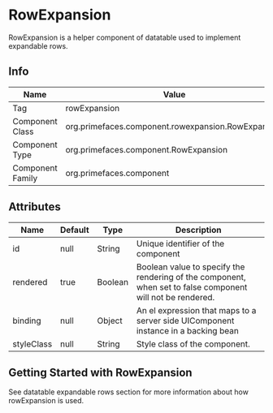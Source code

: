 # RowExpansion

RowExpansion is a helper component of datatable used to implement expandable rows.

## Info

| Name | Value |
| --- | --- |
| Tag | rowExpansion
| Component Class | org.primefaces.component.rowexpansion.RowExpansion
| Component Type | org.primefaces.component.RowExpansion
| Component Family | org.primefaces.component |

## Attributes

| Name | Default | Type | Description | 
| --- | --- | --- | --- |
id | null | String | Unique identifier of the component
rendered | true | Boolean | Boolean value to specify the rendering of the component, when set to false component will not be rendered.
binding | null | Object | An el expression that maps to a server side UIComponent instance in a backing bean
styleClass | null | String | Style class of the component.

## Getting Started with RowExpansion
See datatable expandable rows section for more information about how rowExpansion is used.

